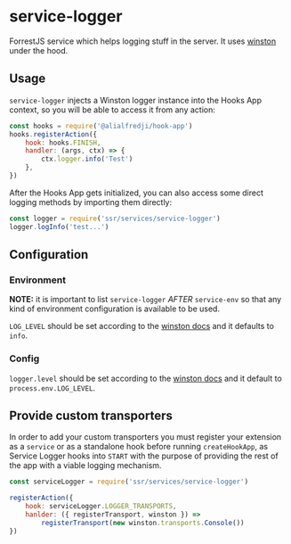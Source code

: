 # service-logger

ForrestJS service which helps logging stuff in the server. 
It uses [winston](https://www.npmjs.com/package/winston) under the hood.

## Usage

`service-logger` injects a Winston logger instance into the Hooks App context, so you will be able
to access it from any action:

```js
const hooks = require('@alialfredji/hook-app')
hooks.registerAction({
    hook: hooks.FINISH,
    handler: (args, ctx) => {
        ctx.logger.info('Test')
    },
})
```

After the Hooks App gets initialized, you can also access some direct logging methods
by importing them directly:

```js
const logger = require('ssr/services/service-logger')
logger.logInfo('test...')
```

## Configuration

### Environment

**NOTE:** it is important to list `service-logger` _AFTER_ `service-env` so that any kind of environment
configuration is available to be used.

`LOG_LEVEL` should be set according to the [winston docs](https://www.npmjs.com/package/winston#logging-levels)
and it defaults to `info`.

### Config

`logger.level` should be set according to the [winston docs](https://www.npmjs.com/package/winston#logging-levels)
and it default to `process.env.LOG_LEVEL`.

## Provide custom transporters

In order to add your custom transporters you must register your extension as a `service` or as a standalone
hook before running `createHookApp`, as Service Logger hooks into `START` with the purpose of providing
the rest of the app with a viable logging mechanism.

```js
const serviceLogger = require('ssr/services/service-logger')

registerAction({
    hook: serviceLogger.LOGGER_TRANSPORTS,
    hanlder: ({ registerTransport, winston }) =>
        registerTransport(new winston.transports.Console())
})
```


